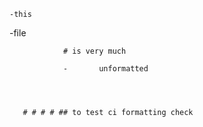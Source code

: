     -this
-file

                # is very much

                -       unformatted




       # # # # ## to test ci formatting check 
